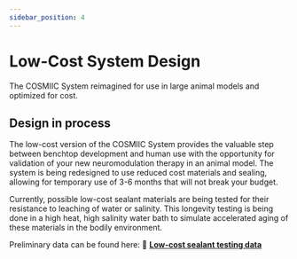 ```yaml
---
sidebar_position: 4
---
```


# Low-Cost System Design

The COSMIIC System reimagined for use in large animal models and optimized for cost.

## Design in process

The low-cost version of the COSMIIC System provides the valuable step between benchtop development and human use with the opportunity for validation of your new neuromodulation therapy in an animal model. The system is being redesigned to use reduced cost materials and sealing, allowing for temporary use of 3-6 months that will not break your budget.

Currently, possible low-cost sealant materials are being tested for their resistance to leaching of water or salinity. This longevity testing is being done in a high heat, high salinity water bath to simulate accelerated aging of these materials in the bodily environment.

Preliminary data can be found here: :file_folder: **[Low-cost sealant testing data](./img/High-Heat-Sealant-Data.xlsx)**